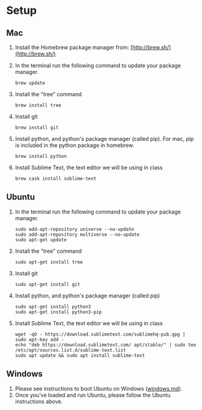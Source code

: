 # Setup

## Mac

1. Install the Homebrew package manager from: [http://brew.sh/](http://brew.sh/)
2. In the terminal run the following command to update your package manager.

	`brew update`

3. Install the "tree" command

	`brew install tree`

4. Install git

	`brew install git`

5. Install python, and python's package manager (called pip). For mac, pip is included in the python package in homebrew.

	```
	brew install python
	```

6. Install Sublime Text, the text editor we will be using in class
	```
	brew cask install sublime-text
	```

## Ubuntu

1. In the terminal run the following command to update your package manager.
	
	<!-- Ubuntu Live Installers do not have the universe/multiverse/restricted sources enabled by default: https://askubuntu.com/questions/1081243/why-do-i-need-to-enable-universe-repo-in-18-04-isnt-it-default-enabled -->

	```
	sudo add-apt-repository universe --no-update
	sudo add-apt-repository multiverse --no-update
	sudo apt-get update
	```

2. Install the "tree" command

	`sudo apt-get install tree`

3. Install git

	`sudo apt-get install git`

4. Install python, and python's package manager (called pip)

	```
	sudo apt-get install python3
	sudo apt-get install python3-pip
	```
	
5. Install Sublime Text, the text editor we will be using in class

	```
	wget -qO - https://download.sublimetext.com/sublimehq-pub.gpg | sudo apt-key add -
	echo "deb https://download.sublimetext.com/ apt/stable/" | sudo tee /etc/apt/sources.list.d/sublime-text.list
	sudo apt update && sudo apt install sublime-text
	```
	
## Windows

1. Please see instructions to boot Ubuntu on Windows ([windows.md](windows.md)). 
2. Once you've loaded and run Ubuntu, please follow the Ubuntu instructions above.
